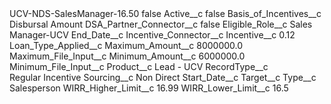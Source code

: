 <?xml version="1.0" encoding="UTF-8"?>
<CustomMetadata xmlns="http://soap.sforce.com/2006/04/metadata" xmlns:xsi="http://www.w3.org/2001/XMLSchema-instance" xmlns:xsd="http://www.w3.org/2001/XMLSchema">
    <label>UCV-NDS-SalesManager-16.50</label>
    <protected>false</protected>
    <values>
        <field>Active__c</field>
        <value xsi:type="xsd:boolean">false</value>
    </values>
    <values>
        <field>Basis_of_Incentives__c</field>
        <value xsi:type="xsd:string">Disbursal Amount</value>
    </values>
    <values>
        <field>DSA_Partner_Connector__c</field>
        <value xsi:type="xsd:boolean">false</value>
    </values>
    <values>
        <field>Eligible_Role__c</field>
        <value xsi:type="xsd:string">Sales Manager-UCV</value>
    </values>
    <values>
        <field>End_Date__c</field>
        <value xsi:nil="true"/>
    </values>
    <values>
        <field>Incentive_Connector__c</field>
        <value xsi:nil="true"/>
    </values>
    <values>
        <field>Incentive__c</field>
        <value xsi:type="xsd:double">0.12</value>
    </values>
    <values>
        <field>Loan_Type_Applied__c</field>
        <value xsi:nil="true"/>
    </values>
    <values>
        <field>Maximum_Amount__c</field>
        <value xsi:type="xsd:double">8000000.0</value>
    </values>
    <values>
        <field>Maximum_File_Input__c</field>
        <value xsi:nil="true"/>
    </values>
    <values>
        <field>Minimum_Amount__c</field>
        <value xsi:type="xsd:double">6000000.0</value>
    </values>
    <values>
        <field>Minimum_File_Input__c</field>
        <value xsi:nil="true"/>
    </values>
    <values>
        <field>Product__c</field>
        <value xsi:type="xsd:string">Lead - UCV</value>
    </values>
    <values>
        <field>RecordType__c</field>
        <value xsi:type="xsd:string">Regular Incentive</value>
    </values>
    <values>
        <field>Sourcing__c</field>
        <value xsi:type="xsd:string">Non Direct</value>
    </values>
    <values>
        <field>Start_Date__c</field>
        <value xsi:nil="true"/>
    </values>
    <values>
        <field>Target__c</field>
        <value xsi:nil="true"/>
    </values>
    <values>
        <field>Type__c</field>
        <value xsi:type="xsd:string">Salesperson</value>
    </values>
    <values>
        <field>WIRR_Higher_Limit__c</field>
        <value xsi:type="xsd:double">16.99</value>
    </values>
    <values>
        <field>WIRR_Lower_Limit__c</field>
        <value xsi:type="xsd:double">16.5</value>
    </values>
</CustomMetadata>
